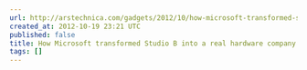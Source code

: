 ```yaml
---
url: http://arstechnica.com/gadgets/2012/10/how-microsoft-transformed-studio-b-into-a-real-hardware-company/
created_at: 2012-10-19 23:21 UTC
published: false
title: How Microsoft transformed Studio B into a real hardware company | Ars Technica
tags: []
---
```



